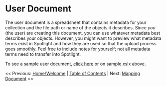 # User Document

The user document is a spreadsheet that contains metadata for your collection and the file path or name of the objects it describes. Since *you* (the user) are creating this document, you can use whatever metadata best describes your objects. However, you might want to preview what metadata terms exist in Spotlight and how they are used so that the upload process goes smoothly. Feel free to include notes for yourself; not all metadata terms need to transfer into Spotlight.

To see a sample user document, [click here]() or on sample.xslx above.

<span><< Previous: [Home/Welcome](../README.md)</span> |
<span>[Table of Contents](../README.md#table-of-contents)</span> |
<span>Next: [Mapping Document](../mapping_document ) >></span>
